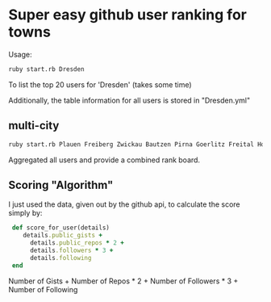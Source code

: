 # Super easy github user ranking for towns

Usage:

```bash
ruby start.rb Dresden
```
To list the top 20 users for 'Dresden'
(takes some time)

Additionally, the table information for all users is stored in "Dresden.yml"


## multi-city

```bash
ruby start.rb Plauen Freiberg Zwickau Bautzen Pirna Goerlitz Freital Hoyerswerda Radebeul Riesa Zittau Meissen
```

Aggregated all users and provide a combined rank board.

## Scoring "Algorithm"

I just used the data, given out by the github api, to calculate the score simply by:

```ruby
 def score_for_user(details)
    details.public_gists +
      details.public_repos * 2 +
      details.followers * 3 +
      details.following
 end
```

Number of Gists + Number of Repos * 2 + Number of Followers * 3  + Number of Following


